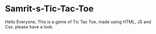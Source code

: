 # Samrit-s-Tic-Tac-Toe
Hello Everyone,  This is a game of Tic Tac Toe, made using HTML, JS and Css.  please have a look.
